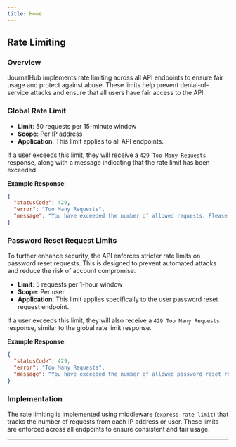 ```yaml
---
title: Home
---
```


## Rate Limiting

### Overview

JournalHub implements rate limiting across all API endpoints to ensure fair usage and protect against abuse. These limits help prevent denial-of-service attacks and ensure that all users have fair access to the API.

### Global Rate Limit

- **Limit**: 50 requests per 15-minute window
- **Scope**: Per IP address
- **Application**: This limit applies to all API endpoints.

If a user exceeds this limit, they will receive a `429 Too Many Requests` response, along with a message indicating that the rate limit has been exceeded.

**Example Response**:
```json
{
  "statusCode": 429,
  "error": "Too Many Requests",
  "message": "You have exceeded the number of allowed requests. Please try again later."
}
```

### Password Reset Request Limits

To further enhance security, the API enforces stricter rate limits on password reset requests. This is designed to prevent automated attacks and reduce the risk of account compromise.

- **Limit**: 5 requests per 1-hour window
- **Scope**: Per user
- **Application**: This limit applies specifically to the user password reset request endpoint.

If a user exceeds this limit, they will also receive a `429 Too Many Requests` response, similar to the global rate limit response.

**Example Response**:
```json
{
  "statusCode": 429,
  "error": "Too Many Requests",
  "message": "You have exceeded the number of allowed password reset requests. Please try again later."
}
```

### Implementation

The rate limiting is implemented using middleware (`express-rate-limit`) that tracks the number of requests from each IP address or user. These limits are enforced across all endpoints to ensure consistent and fair usage.

---
